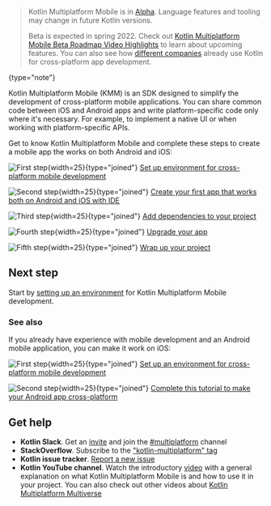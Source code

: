 [//]: # (title: Get started with Kotlin Multiplatform Mobile)
[//]: # (description: Simplify cross-platform app development with Kotlin Multiplatform Mobile. Create a single codebase
for the business logic of your iOS and Android apps.)

> Kotlin Multiplatform Mobile is in [Alpha](components-stability.md). Language features and tooling may change in future
> Kotlin versions.
> 
> Beta is expected in spring 2022. Check out [Kotlin Multiplatform Mobile Beta Roadmap Video Highlights](https://blog.jetbrains.com/kotlin/2021/10/kmm-beta-roadmap-video-highlights/)
> to learn about upcoming features. You can also see how [different companies](https://kotlinlang.org/lp/mobile/case-studies/)
> already use Kotlin for cross-platform app development.
>
{type="note"}

Kotlin Multiplatform Mobile (KMM) is an SDK designed to simplify the development of cross-platform mobile applications.
You can share common code between iOS and Android apps and write platform-specific code only where it's necessary.
For example, to implement a native UI or when working with platform-specific APIs.

Get to know Kotlin Multiplatform Mobile and complete these steps to create a mobile app the works on both Android and iOS:

![First step](icon-1.svg){width=25}{type="joined"} [Set up environment for cross-platform mobile development](multiplatform-mobile-setup.md)

![Second step](icon-2.svg){width=25}{type="joined"} [Create your first app that works both on Android and iOS with IDE](multiplatform-mobile-create-first-app.md)

![Third step](icon-3.svg){width=25}{type="joined"} [Add dependencies to your project](multiplatform-mobile-dependencies.md)

![Fourth step](icon-4.svg){width=25}{type="joined"} [Upgrade your app](multiplatform-mobile-update-app.md)

![Fifth step](icon-5.svg){width=25}{type="joined"} [Wrap up your project](multiplatform-mobile-wrap-up.md)

## Next step

Start by [setting up an environment](multiplatform-mobile-setup.md) for Kotlin Multiplatform Mobile development.

### See also

If you already have experience with mobile development and an Android mobile application, you can make it work on iOS:

![First step](icon-1.svg){width=25}{type="joined"} [Set up an environment for cross-platform mobile development](multiplatform-mobile-setup.md)

![Second step](icon-2.svg){width=25}{type="joined"} [Complete this tutorial to make your Android app cross-platform](multiplatform-mobile-integrate-in-existing-app.md)

## Get help

* **Kotlin Slack**. Get an [invite](https://surveys.jetbrains.com/s3/kotlin-slack-sign-up) and join the [#multiplatform](https://kotlinlang.slack.com/archives/C3PQML5NU) channel
* **StackOverflow**. Subscribe to the ["kotlin-multiplatform" tag](https://stackoverflow.com/questions/tagged/kotlin-multiplatform)
* **Kotlin issue tracker**. [Report a new issue](https://youtrack.jetbrains.com/newIssue?project=KT)
* **Kotlin YouTube channel**. Watch the introductory [video](https://www.youtube.com/watch?v=mdN6P6RI__k)
  with a general explanation on what Kotlin Multiplatform Mobile is and how to use it in your project. You can also check
  out other videos about [Kotlin Multiplatform Multiverse](https://www.youtube.com/playlist?list=PLlFc5cFwUnmy_oVc9YQzjasSNoAk4hk_C)